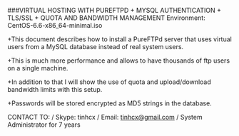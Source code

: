 ﻿###VIRTUAL HOSTING WITH PUREFTPD + MYSQL AUTHENTICATION + TLS/SSL + QUOTA AND BANDWIDTH MANAGEMENT
Environment: CentOS-6.6-x86_64-minimal.iso

+This document describes how to install a PureFTPd server that uses virtual users from a MySQL database instead of real system users. 

+This is much more performance and allows to have thousands of ftp users on a single machine. 

+In addition to that I will show the use of quota and upload/download bandwidth limits with this setup. 

+Passwords will be stored encrypted as MD5 strings in the database.


CONTACT TO: /
Skype: tinhcx /
Email: tinhcx@gmail.com /
System Administrator for 7 years 